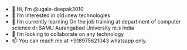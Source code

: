 - 👋 Hi, I’m @ugale-deepak3010
- 👀 I’m interested in old+new technologies
- 🌱 I’m currently learning On the job training at department of computer science dr.BAMU Aurangabad University m.s India
- 💞️ I’m looking to collaborate on any technology
- 📫 You can reach me at +918975621043 whatsapp only.

<!---
ugale-deepak3010/ugale-deepak3010 is a ✨ special ✨ repository because its `README.md` (this file) appears on your GitHub profile.
--->
